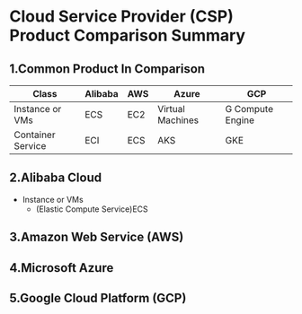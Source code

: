 # Cloud Service Provider (CSP) Product Comparison Summary

## 1.Common Product In Comparison

| Class | Alibaba | AWS | Azure | GCP |
| ----- | ----- | ----- | ----- | ----- |
| Instance or VMs | ECS | EC2 | Virtual Machines | G Compute Engine |
| Container Service | ECI | ECS | AKS | GKE |


## 2.Alibaba Cloud

- Instance or VMs
  - (Elastic Compute Service)ECS

## 3.Amazon Web Service (AWS)

## 4.Microsoft Azure

## 5.Google Cloud Platform (GCP)
